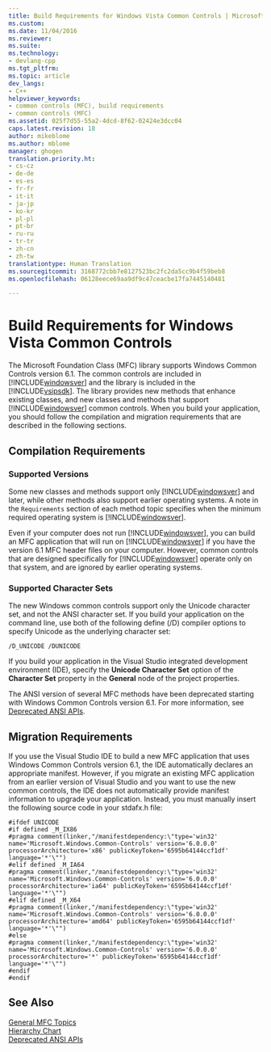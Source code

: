 ```yaml
---
title: Build Requirements for Windows Vista Common Controls | Microsoft Docs
ms.custom: 
ms.date: 11/04/2016
ms.reviewer: 
ms.suite: 
ms.technology:
- devlang-cpp
ms.tgt_pltfrm: 
ms.topic: article
dev_langs:
- C++
helpviewer_keywords:
- common controls (MFC), build requirements
- common controls (MFC)
ms.assetid: 025f7d55-55a2-4dcd-8f62-02424e3dcc04
caps.latest.revision: 18
author: mikeblome
ms.author: mblome
manager: ghogen
translation.priority.ht:
- cs-cz
- de-de
- es-es
- fr-fr
- it-it
- ja-jp
- ko-kr
- pl-pl
- pt-br
- ru-ru
- tr-tr
- zh-cn
- zh-tw
translationtype: Human Translation
ms.sourcegitcommit: 3168772cbb7e8127523bc2fc2da5cc9b4f59beb8
ms.openlocfilehash: 06128eece69aa9df9c47ceacbe17fa7445140481

---
```

# Build Requirements for Windows Vista Common Controls
The Microsoft Foundation Class (MFC) library supports Windows Common Controls version 6.1. The common controls are included in [!INCLUDE[windowsver](../build/reference/includes/windowsver_md.md)] and the library is included in the [!INCLUDE[vsipsdk](../mfc/includes/vsipsdk_md.md)]. The library provides new methods that enhance existing classes, and new classes and methods that support [!INCLUDE[windowsver](../build/reference/includes/windowsver_md.md)] common controls. When you build your application, you should follow the compilation and migration requirements that are described in the following sections.  
  
## Compilation Requirements  
  
### Supported Versions  
 Some new classes and methods support only [!INCLUDE[windowsver](../build/reference/includes/windowsver_md.md)] and later, while other methods also support earlier operating systems. A note in the `Requirements` section of each method topic specifies when the minimum required operating system is [!INCLUDE[windowsver](../build/reference/includes/windowsver_md.md)].  
  
 Even if your computer does not run [!INCLUDE[windowsver](../build/reference/includes/windowsver_md.md)], you can build an MFC application that will run on [!INCLUDE[windowsver](../build/reference/includes/windowsver_md.md)] if you have the version 6.1 MFC header files on your computer. However, common controls that are designed specifically for [!INCLUDE[windowsver](../build/reference/includes/windowsver_md.md)] operate only on that system, and are ignored by earlier operating systems.  
  
### Supported Character Sets  
 The new Windows common controls support only the Unicode character set, and not the ANSI character set. If you build your application on the command line, use both of the following define (/D) compiler options to specify Unicode as the underlying character set:  
  
```  
/D_UNICODE /DUNICODE  
```  
  
 If you build your application in the Visual Studio integrated development environment (IDE), specify the **Unicode Character Set** option of the **Character Set** property in the **General** node of the project properties.  
  
 The ANSI version of several MFC methods have been deprecated starting with Windows Common Controls version 6.1. For more information, see [Deprecated ANSI APIs](../mfc/deprecated-ansi-apis.md).  
  
## Migration Requirements  
 If you use the Visual Studio IDE to build a new MFC application that uses Windows Common Controls version 6.1, the IDE automatically declares an appropriate manifest. However, if you migrate an existing MFC application from an earlier version of Visual Studio and you want to use the new common controls, the IDE does not automatically provide manifest information to upgrade your application. Instead, you must manually insert the following source code in your stdafx.h file:  
  
```  
#ifdef UNICODE  
#if defined _M_IX86  
#pragma comment(linker,"/manifestdependency:\"type='win32' name='Microsoft.Windows.Common-Controls' version='6.0.0.0' processorArchitecture='x86' publicKeyToken='6595b64144ccf1df' language='*'\"")  
#elif defined _M_IA64  
#pragma comment(linker,"/manifestdependency:\"type='win32' name='Microsoft.Windows.Common-Controls' version='6.0.0.0' processorArchitecture='ia64' publicKeyToken='6595b64144ccf1df' language='*'\"")  
#elif defined _M_X64  
#pragma comment(linker,"/manifestdependency:\"type='win32' name='Microsoft.Windows.Common-Controls' version='6.0.0.0' processorArchitecture='amd64' publicKeyToken='6595b64144ccf1df' language='*'\"")  
#else  
#pragma comment(linker,"/manifestdependency:\"type='win32' name='Microsoft.Windows.Common-Controls' version='6.0.0.0' processorArchitecture='*' publicKeyToken='6595b64144ccf1df' language='*'\"")  
#endif  
#endif  
```  
  
## See Also  
 [General MFC Topics](../mfc/general-mfc-topics.md)   
 [Hierarchy Chart](../mfc/hierarchy-chart.md)   
 [Deprecated ANSI APIs](../mfc/deprecated-ansi-apis.md)




<!--HONumber=Jan17_HO1-->


